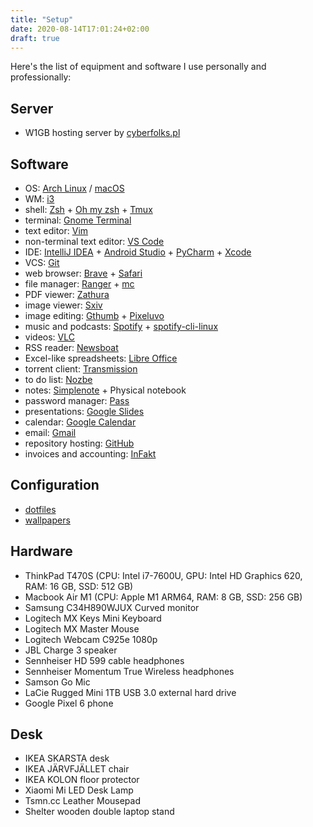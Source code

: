 ```yaml
---
title: "Setup"
date: 2020-08-14T17:01:24+02:00
draft: true
---
```


Here's the list of equipment and software I use personally and professionally:

Server
------

- W1GB hosting server by [cyberfolks.pl](https://cyberfolks.pl)

Software
--------
- OS: [Arch Linux](https://www.archlinux.org) / [macOS](https://www.apple.com/pl/macos/)
- WM: [i3](https://i3wm.org)
- shell: [Zsh](https://www.zsh.org) + [Oh my zsh](https://ohmyz.sh/) + [Tmux](https://github.com/tmux/tmux/wiki)
- terminal: [Gnome Terminal](https://help.gnome.org/users/gnome-terminal/stable)
- text editor: [Vim](https://vim.org)
- non-terminal text editor: [VS Code](https://code.visualstudio.com)
- IDE: [IntelliJ IDEA](https://www.jetbrains.com/idea) + [Android Studio](https://developer.android.com/studio) + [PyCharm](https://www.jetbrains.com/pycharm/) + [Xcode](https://developer.apple.com/xcode/)
- VCS: [Git](https://git-scm.com)
- web browser: [Brave](https://brave.com) + [Safari](https://www.apple.com/safari/)
- file manager: [Ranger](https://github.com/ranger/ranger) + [mc](https://github.com/MidnightCommander/mc)
- PDF viewer: [Zathura](https://pwmt.org/projects/zathura)
- image viewer: [Sxiv](https://github.com/muennich/sxiv)
- image editing: [Gthumb](https://wiki.gnome.org/Apps/Gthumb) + [Pixeluvo](http://www.pixeluvo.com)
- music and podcasts: [Spotify](https://www.spotify.com/) + [spotify-cli-linux](https://github.com/pwittchen/spotify-cli-linux)
- videos: [VLC](https://www.videolan.org/vlc/)
- RSS reader: [Newsboat](https://newsboat.org/)
- Excel-like spreadsheets: [Libre Office](https://www.libreoffice.org)
- torrent client: [Transmission](https://transmissionbt.com)
- to do list: [Nozbe](https://nozbe.com/?a=piotrwittchen)
- notes: [Simplenote](https://simplenote.com) + Physical notebook
- password manager: [Pass](https://www.passwordstore.org)
- presentations: [Google Slides](http://slides.google.com)
- calendar: [Google Calendar](https://calendar.google.com)
- email: [Gmail](http://gmail.com)
- repository hosting: [GitHub](https://github.com)
- invoices and accounting: [InFakt](https://www.infakt.pl/polecam/piotr-wittchen)

Configuration
-------------
- [dotfiles](https://github.com/pwittchen/dotfiles)
- [wallpapers](https://github.com/pwittchen/wallpapers)

Hardware
--------
- ThinkPad T470S (CPU: Intel i7-7600U, GPU: Intel HD Graphics 620, RAM: 16 GB, SSD: 512 GB)
- Macbook Air M1 (CPU: Apple M1 ARM64, RAM: 8 GB, SSD: 256 GB)
- Samsung C34H890WJUX Curved monitor
- Logitech MX Keys Mini Keyboard
- Logitech MX Master Mouse
- Logitech Webcam C925e 1080p
- JBL Charge 3 speaker
- Sennheiser HD 599 cable headphones
- Sennheiser Momentum True Wireless headphones
- Samson Go Mic
- LaCie Rugged Mini 1TB USB 3.0 external hard drive
- Google Pixel 6 phone

Desk
----
- IKEA SKARSTA desk
- IKEA JÄRVFJÄLLET chair
- IKEA KOLON floor protector
- Xiaomi Mi LED Desk Lamp
- Tsmn.cc Leather Mousepad
- Shelter wooden double laptop stand

